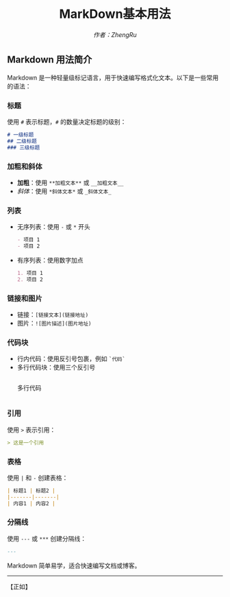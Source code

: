 <div align="center">

# MarkDown基本用法  
###### 作者：ZhengRu  
  
</div>

## Markdown 用法简介
Markdown 是一种轻量级标记语言，用于快速编写格式化文本。以下是一些常用的语法：

### 标题
使用 `#` 表示标题，`#` 的数量决定标题的级别：
```markdown
# 一级标题
## 二级标题
### 三级标题
```

### 加粗和斜体
- **加粗**：使用 `**加粗文本**` 或 `__加粗文本__`
- *斜体*：使用 `*斜体文本*` 或 `_斜体文本_`

### 列表
- 无序列表：使用 `-` 或 `*` 开头
    ```markdown
    - 项目 1
    - 项目 2
    ```
- 有序列表：使用数字加点
    ```markdown
    1. 项目 1
    2. 项目 2
    ```

### 链接和图片
- 链接：`[链接文本](链接地址)`
- 图片：`![图片描述](图片地址)`

### 代码块
- 行内代码：使用反引号包裹，例如 `` `代码` ``
- 多行代码块：使用三个反引号
    ```markdown
    ```
    多行代码
    ```
    ```

### 引用
使用 `>` 表示引用：
```markdown
> 这是一个引用
```

### 表格
使用 `|` 和 `-` 创建表格：
```markdown
| 标题1 | 标题2 |
|-------|-------|
| 内容1 | 内容2 |
```

### 分隔线
使用 `---` 或 `***` 创建分隔线：
```markdown
---
```

Markdown 简单易学，适合快速编写文档或博客。
*****
【正如】